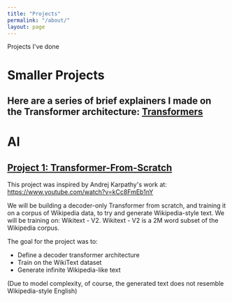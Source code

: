 ```yaml
---
title: "Projects"
permalink: "/about/"
layout: page
---
```

Projects I've done 

# Smaller Projects

## Here are a series of brief explainers I made on the Transformer architecture: [Transformers](https://gabby-foxtrot-8e2.notion.site/Transformers-1066353a15494d8f82b677e226e777e0)

# AI
## [Project 1:  Transformer-From-Scratch ](https://github.com/bigtimecodersean/Transformer_From_Scratch)

This project was inspired by Andrej Karpathy's work at: https://www.youtube.com/watch?v=kCc8FmEb1nY

We will be building a decoder-only Transformer from scratch, and training it on a corpus of Wikipedia data, to try and generate Wikipedia-style text. We will be training on: Wikitext - V2. Wikitext - V2 is a 2M word subset of the Wikipedia corpus.

The goal for the project was to:
- Define a decoder transformer architecture
- Train on the WikiText dataset
- Generate infinite Wikipedia-like text

(Due to model complexity, of course, the generated text does not resemble Wikipedia-style English)




